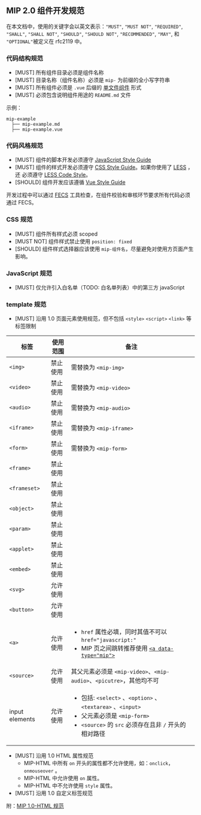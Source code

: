 ## MIP 2.0 组件开发规范

在本文档中，使用的关键字会以英文表示：`"MUST"`, `"MUST NOT"`, `"REQUIRED"`, `"SHALL"`, `"SHALL NOT"`, `"SHOULD"`, `"SHOULD NOT"`, `"RECOMMENDED"`, `"MAY"`, 和 `"OPTIONAL"`被定义在 rfc2119 中。

### 代码结构规范

- [MUST] 所有组件目录必须是组件名称
- [MUST] 目录名称（组件名称）必须是 `mip-` 为前缀的全小写字符串
- [MUST] 所有组件必须是 `.vue` 后缀的 [单文件组件](https://cn.vuejs.org/v2/guide/single-file-components.html) 形式
- [MUST] 必须包含说明组件用途的 `README.md` 文件

示例：

```
mip-example
  ├── mip-example.md
  ├── mip-example.vue
```

### 代码风格规范

- [MUST] 组件的脚本开发必须遵守 [JavaScript Style Guide](https://github.com/ecomfe/spec/blob/master/javascript-style-guide.md)
- [MUST] 组件的样式开发必须遵守 [CSS Style Guide](https://github.com/ecomfe/spec/blob/master/css-style-guide.md)。如果你使用了 [LESS](http://lesscss.org/) ，还 必须遵守 [LESS Code Style](https://github.com/ecomfe/spec/blob/master/less-code-style.md)。
- [SHOULD] 组件开发应该遵循 [Vue Style Guide](https://cn.vuejs.org/v2/style-guide/index.html)

开发过程中可以通过 [FECS](http://fecs.baidu.com/) 工具检查，在组件校验和审核环节要求所有代码必须通过 FECS。

### CSS 规范

- [MUST] 组件所有样式必须 scoped
- [MUST NOT] 组件样式禁止使用 `position: fixed`
- [SHOULD] 组件样式选择器应该使用 `mip-组件名`，尽量避免对使用方页面产生影响。

### JavaScript 规范

- [MUST] 仅允许引入白名单（TODO: 白名单列表）中的第三方 javaScript

### template 规范

- [MUST] 沿用 1.0 页面元素使用规范，但不包括 `<style>` `<script>` `<link>` 等标签限制

|标签|使用范围|备注|
|--|--|--|
|`<img>`    |<span class="mipengine-doc-red">禁止使用</span>|需替换为 `<mip-img>`|
|`<video>`  |<span class="mipengine-doc-red">禁止使用</span>|需替换为 `<mip-video>`|
|`<audio>`  |<span class="mipengine-doc-red">禁止使用</span>|需替换为 `<mip-audio>`|
|`<iframe>` |<span class="mipengine-doc-red">禁止使用</span>|需替换为 `<mip-iframe>`|
|`<form>`   |<span class="mipengine-doc-red">禁止使用</span>|需替换为 `<mip-form>`|
|`<frame>`  |<span class="mipengine-doc-red">禁止使用</span>||
|`<frameset>`|<span class="mipengine-doc-red">禁止使用 </span>||
|`<object>` |<span class="mipengine-doc-red">禁止使用</span>||
|`<param>`  |<span class="mipengine-doc-red">禁止使用</span>||
|`<applet>` |<span class="mipengine-doc-red">禁止使用</span>||
|`<embed>`  |<span class="mipengine-doc-red">禁止使用</span>||
|`<svg>`    |<span class="mipengine-doc-green">允许使用</span>||
|`<button>` |<span class="mipengine-doc-green">允许使用</span>||
|`<a>`      |<span class="mipengine-doc-green">允许使用</span> | <ul><li>`href` 属性必填，同时其值不可以 `href="javascript:"`</li><li>MIP 页之间跳转推荐使用 [`<a data-type="mip">`](/examples/mip-extensions/mip-link.html)</li></ul>|
|`<source>`|<span class="mipengine-doc-green">允许使用</span>|其父元素必须是 `<mip-video>`、`<mip-audio>`、`<picutre>`，其他均不可|
|input elements |<span class="mipengine-doc-green">允许使用</span>|<ul><li>包括: `<select>` 、`<option>` 、 `<textarea>` 、`<input>`</li><li>父元素必须是 `<mip-form>`</li><li>`<source>` 的 `src` 必须存在且非 `/` 开头的相对路径</li></ul>|

- [MUST] 沿用 1.0 HTML 属性规范
    - MIP-HTML 中所有 `on` 开头的属性都不允许使用，如：`onclick`，`onmouseover` 。
    - MIP-HTML 中允许使用 `on` 属性。
    - MIP-HTML 中不允许使用 `style` 属性。
- [MUST] 沿用 1.0 自定义标签规范

附：[MIP 1.0-HTML 规范](https://www.mipengine.org/doc/2-tech/1-mip-html.html)
